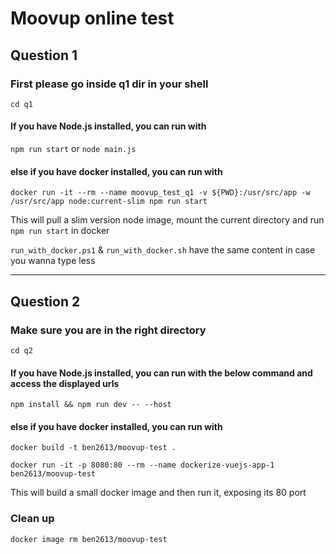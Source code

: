 # Moovup online test

## Question 1

### First please go inside q1 dir in your shell

`cd q1`

#### If you have Node.js installed, you can run with

`npm run start` or `node main.js`

#### else if you have docker installed, you can run with

`docker run -it --rm --name moovup_test_q1 -v ${PWD}:/usr/src/app -w /usr/src/app node:current-slim npm run start`

This will pull a slim version node image, mount the current directory and run `npm run start` in docker

`run_with_docker.ps1` & `run_with_docker.sh` have the same content in case you wanna type less

---------------------------------------------------------------------------

## Question 2

### Make sure you are in the right directory

`cd q2`

#### If you have Node.js installed, you can run with the below command and access the displayed urls

`npm install && npm run dev -- --host`


#### else if you have docker installed, you can run with

`docker build -t ben2613/moovup-test .`

`docker run -it -p 8080:80 --rm --name dockerize-vuejs-app-1 ben2613/moovup-test`

This will build a small docker image and then run it, exposing its 80 port

### Clean up
`docker image rm ben2613/moovup-test`
